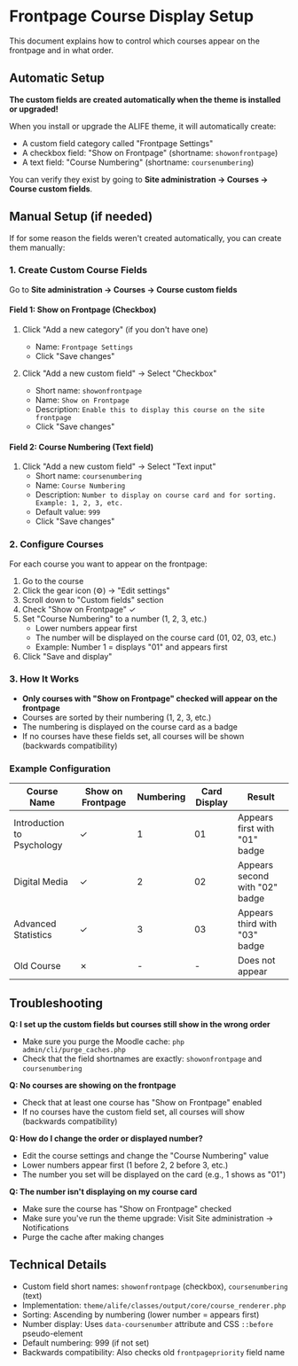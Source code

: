 # Frontpage Course Display Setup

This document explains how to control which courses appear on the frontpage and in what order.

## Automatic Setup

**The custom fields are created automatically when the theme is installed or upgraded!**

When you install or upgrade the ALIFE theme, it will automatically create:
- A custom field category called "Frontpage Settings"
- A checkbox field: "Show on Frontpage" (shortname: `showonfrontpage`)
- A text field: "Course Numbering" (shortname: `coursenumbering`)

You can verify they exist by going to **Site administration → Courses → Course custom fields**.

## Manual Setup (if needed)

If for some reason the fields weren't created automatically, you can create them manually:

### 1. Create Custom Course Fields

Go to **Site administration → Courses → Course custom fields**

#### Field 1: Show on Frontpage (Checkbox)
1. Click "Add a new category" (if you don't have one)
   - Name: `Frontpage Settings`
   - Click "Save changes"

2. Click "Add a new custom field" → Select "Checkbox"
   - Short name: `showonfrontpage`
   - Name: `Show on Frontpage`
   - Description: `Enable this to display this course on the site frontpage`
   - Click "Save changes"

#### Field 2: Course Numbering (Text field)
1. Click "Add a new custom field" → Select "Text input"
   - Short name: `coursenumbering`
   - Name: `Course Numbering`
   - Description: `Number to display on course card and for sorting. Example: 1, 2, 3, etc.`
   - Default value: `999`
   - Click "Save changes"

### 2. Configure Courses

For each course you want to appear on the frontpage:

1. Go to the course
2. Click the gear icon (⚙️) → "Edit settings"
3. Scroll down to "Custom fields" section
4. Check "Show on Frontpage" ✓
5. Set "Course Numbering" to a number (1, 2, 3, etc.)
   - Lower numbers appear first
   - The number will be displayed on the course card (01, 02, 03, etc.)
   - Example: Number 1 = displays "01" and appears first
6. Click "Save and display"

### 3. How It Works

- **Only courses with "Show on Frontpage" checked will appear on the frontpage**
- Courses are sorted by their numbering (1, 2, 3, etc.)
- The numbering is displayed on the course card as a badge
- If no courses have these fields set, all courses will be shown (backwards compatibility)

### Example Configuration

| Course Name | Show on Frontpage | Numbering | Card Display | Result |
|-------------|------------------|-----------|--------------|--------|
| Introduction to Psychology | ✓ | 1 | 01 | Appears first with "01" badge |
| Digital Media | ✓ | 2 | 02 | Appears second with "02" badge |
| Advanced Statistics | ✓ | 3 | 03 | Appears third with "03" badge |
| Old Course | ✗ | - | - | Does not appear |

## Troubleshooting

**Q: I set up the custom fields but courses still show in the wrong order**
- Make sure you purge the Moodle cache: `php admin/cli/purge_caches.php`
- Check that the field shortnames are exactly: `showonfrontpage` and `coursenumbering`

**Q: No courses are showing on the frontpage**
- Check that at least one course has "Show on Frontpage" enabled
- If no courses have the custom field set, all courses will show (backwards compatibility)

**Q: How do I change the order or displayed number?**
- Edit the course settings and change the "Course Numbering" value
- Lower numbers appear first (1 before 2, 2 before 3, etc.)
- The number you set will be displayed on the card (e.g., 1 shows as "01")

**Q: The number isn't displaying on my course card**
- Make sure the course has "Show on Frontpage" checked
- Make sure you've run the theme upgrade: Visit Site administration → Notifications
- Purge the cache after making changes

## Technical Details

- Custom field short names: `showonfrontpage` (checkbox), `coursenumbering` (text)
- Implementation: `theme/alife/classes/output/core/course_renderer.php`
- Sorting: Ascending by numbering (lower number = appears first)
- Number display: Uses `data-coursenumber` attribute and CSS `::before` pseudo-element
- Default numbering: 999 (if not set)
- Backwards compatibility: Also checks old `frontpagepriority` field name
